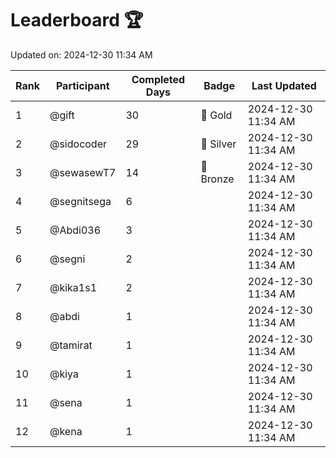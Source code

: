 # Leaderboard 🏆

Updated on: 2024-12-30 11:34 AM

| Rank | Participant       | Completed Days | Badge      | Last Updated         |
|------|-------------------|----------------|------------|----------------------|
| 1    | @gift             | 30             | 🏅 Gold     | 2024-12-30 11:34 AM |
| 2    | @sidocoder        | 29             | 🥈 Silver   | 2024-12-30 11:34 AM |
| 3    | @sewasewT7        | 14             | 🥉 Bronze   | 2024-12-30 11:34 AM |
| 4    | @segnitsega       | 6              |            | 2024-12-30 11:34 AM |
| 5    | @Abdi036          | 3              |            | 2024-12-30 11:34 AM |
| 6    | @segni            | 2              |            | 2024-12-30 11:34 AM |
| 7    | @kika1s1          | 2              |            | 2024-12-30 11:34 AM |
| 8    | @abdi             | 1              |            | 2024-12-30 11:34 AM |
| 9    | @tamirat          | 1              |            | 2024-12-30 11:34 AM |
| 10   | @kiya             | 1              |            | 2024-12-30 11:34 AM |
| 11   | @sena             | 1              |            | 2024-12-30 11:34 AM |
| 12   | @kena             | 1              |            | 2024-12-30 11:34 AM |
